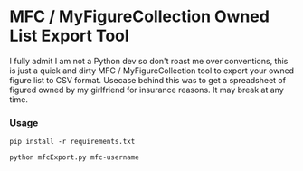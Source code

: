 # MFC / MyFigureCollection Owned List Export Tool
I fully admit I am not a Python dev so don't roast me over conventions, this is just a quick and dirty MFC / MyFigureCollection tool to export your owned figure list to CSV format.
Usecase behind this was to get a spreadsheet of figured owned by my girlfriend for insurance reasons.  It may break at any time.
### Usage
`pip install -r requirements.txt`

`python mfcExport.py mfc-username`